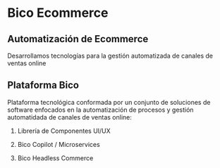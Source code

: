 # Bico Ecommerce

## Automatización de Ecommerce

Desarrollamos tecnologías para la gestión automatizada de canales de ventas online

## Plataforma Bico

Plataforma tecnológica conformada por un conjunto de soluciones de software enfocados en la automatización de procesos y gestión automatidada de canales de ventas online:

1. Librería de Componentes UI/UX

2. Bico Copilot / Microservices

3. Bico Headless Commerce
